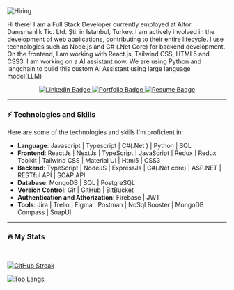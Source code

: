 <img src="https://i.ibb.co/1MNm5xj/Hiring.png" alt="Hiring" border="0">

<div id="header" align="left">
  <p>Hi there! I am a Full Stack Developer currently employed at Altor Danışmanlık Tic. Ltd. Şti. in Istanbul, Turkey. I am actively involved in the development of web applications, contributing to their entire lifecycle. I use technologies such as Node.js and C# (.Net Core) for backend development. On the frontend, I am working with React.js, Tailwind CSS, HTML5 and CSS3. I am working on a AI assistant now. We are using Python and langchain to build this custom AI Assistant using large language model(LLM)</p>
  <div id="omuk" align="center">
      <img src="https://komarev.com/ghpvc/?username=tauhid-hasan-dev&style=flat-square&color=blue" alt=""/>
  </div>
</div>

<div id="badges" align="center">
  <a href="https://www.linkedin.com/in/tauhid-hasan/">
    <img src="https://img.shields.io/badge/LinkedIn-blue?style=for-the-badge&amp;logo=linkedin&amp;logoColor=white" alt="LinkedIn Badge"/>
  </a>
  <a href="https://tauhid-hasan.netlify.app/">
    <img src="https://img.shields.io/badge/Portfolio-%23E74646.svg?style=for-the-badge&amp;logo=chrome&amp;logoColor=%23E74646" alt="Portfolio Badge"/>
  </a>
  <a href="https://drive.google.com/file/d/1ix8ayp0IoC7mFdCLm0ZmK4v3okuf3HhK/view?usp=sharing">
    <img src="https://img.shields.io/badge/Resume-%2300FFFF.svg?style=for-the-badge&amp;logo=chrome&amp;logoColor=%2300FFFF" alt="Resume Badge"/>
  </a>
</div>


---
### ⚡ Technologies and Skills

Here are some of the technologies and skills I'm proficient in:

- **Language**: Javascript | Typescript | C#(.Net ) | Python | SQL
- **Frontend**: ReactJs | NextJs | TypeScript | JavaScript | Redux | Redux Toolkit | Tailwind CSS | Material UI | Html5 | CSS3
- **Backend**: TypeScript | NodeJS | ExpressJs | C#(.Net core) | ASP.NET |  RESTful API | SOAP API
- **Database**: MongoDB | SQL | PostgreSQL
- **Version Control**: Git | GitHub | BitBucket
- **Authentication and Athorization**: Firebase | JWT
- **Tools**: Jira | Trello | Figma | Postman | NoSql Booster | MongoDB Compass | SoapUI  

---
### :fire: My Stats

<br />


[![GitHub Streak](http://github-readme-streak-stats.herokuapp.com?user=tauhid-hasan-dev&theme=dark&background=000000)](https://git.io/streak-stats)

[![Top Langs](https://github-readme-stats.vercel.app/api/top-langs/?username=tauhid-hasan-dev&theme=dark&background=000000)](https://github.com/tauhid-hasan-dev/github-readme-stats)

 



